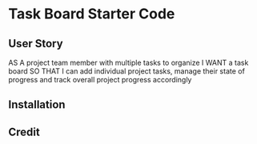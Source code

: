 # Task Board Starter Code

## User Story
AS A project team member with multiple tasks to organize
I WANT a task board 
SO THAT I can add individual project tasks, manage their state of progress and track overall project progress accordingly

## Installation

## Credit